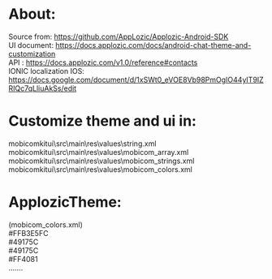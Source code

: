 # About:
Source from: https://github.com/AppLozic/Applozic-Android-SDK <br />
UI document: https://docs.applozic.com/docs/android-chat-theme-and-customization <br />
API        : https://docs.applozic.com/v1.0/reference#contacts <br />
IONIC localization IOS: https://docs.google.com/document/d/1xSWt0_eVOE8Vb98PmOgIO44yIT9IZRIQc7qLliuAkSs/edit <br />
# Customize theme and ui in:
mobicomkitui\src\main\res\values\string.xml <br />
mobicomkitui\src\main\res\values\mobicom_array.xml <br />
mobicomkitui\src\main\res\values\mobicom_strings.xml <br />
mobicomkitui\src\main\res\values\mobicom_colors.xml <br />

# ApplozicTheme:
(mobicom_colors.xml) <br />
    <color name="applozic_theme_color">#FFB3E5FC</color> <br />
    <color name="applozic_theme_color_primary">#49175C</color> <br />
    <color name="applozic_theme_color_primary_dark">#49175C</color> <br />
    <color name="applozic_theme_color_accent">#FF4081</color> <br />
    .......
